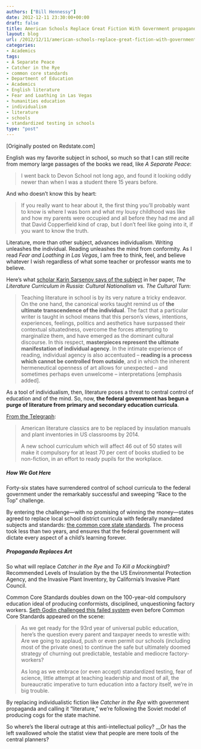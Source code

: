 ```yaml
---
authors: ["Bill Hennessy"]
date: 2012-12-11 23:30:00+00:00
draft: false
title: American Schools Replace Great Fiction With Government propaganda
layout: blog
url: /2012/12/11/american-schools-replace-great-fiction-with-government-propaganda/
categories:
- Academics
tags:
- A Separate Peace
- Catcher in the Rye
- common core standards
- Department of Education
- Academics
- English literature
- Fear and Loathing in Las Vegas
- humanities education
- individualism
- literature
- schools
- standardized testing in schools
type: "post"
---
```


[Originally posted on Redstate.com]

English was my favorite subject in school, so much so that I can still recite from memory large passages of the books we read, like _A Separate Peace_:

> I went back to Devon School not long ago, and found it looking oddly newer than when I was a student there 15 years before.
> 
> 

And who doesn’t know this by heart:

> If you really want to hear about it, the first thing you’ll probably want to know is where I was born and what my lousy childhood was like and how my parents were occupied and all before they had me and all that David Copperfield kind of crap, but I don’t feel like going into it, if you want to know the truth.
> 
> 

Literature, more than other subject, advances individualism. Writing unleashes the individual. Reading unleashes the mind from conformity. As I read _Fear and Loathing in Las Vegas_, I am free to think, feel, and believe whatever I wish regardless of what some teacher or professor wants me to believe. 

Here’s what [scholar Karin Sarsenov says of the subject](https://www.cultureunbound.ep.liu.se/v2/a29/cu10v2a29.pdf) in her paper, _The Literature Curriculum in Russia: Cultural Nationalism vs. The Cultural Turn_:

> Teaching literature in school is by its very nature a tricky endeavor. On the one hand, the canonical works taught remind us of **the ultimate transcendence of the individual**. The fact that a particular writer is taught in school means that this person’s views, intentions, experiences, feelings, politics and aesthetics have surpassed their contextual situatedness, overcome the forces attempting to marginalize them, and have emerged as the dominant cultural discourse. In this respect, **masterpieces represent the ultimate manifestation of individual agency**. In the intimate experience of reading, individual agency is also accentuated – **reading is a process which cannot be controlled from outside**, and in which the inherent hermeneutical openness of art allows for unexpected – and sometimes perhaps even unwelcome – interpretations [emphasis added].
> 
> 

As a tool of individualism, then, literature poses a threat to central control of education and of the mind. So, now, **the federal government has begun a purge of literature from primary and secondary education curricula**. 

[From the Telegraph](https://www.telegraph.co.uk/culture/books/booknews/9729383/Catcher-in-the-Rye-dropped-from-US-school-curriculum.html):

> American literature classics are to be replaced by insulation manuals and plant inventories in US classrooms by 2014. 
> 
> A new school curriculum which will affect 46 out of 50 states will make it compulsory for at least 70 per cent of books studied to be non-fiction, in an effort to ready pupils for the workplace.
> 
> 

##### How We Got Here

Forty-six states have surrendered control of school curricula to the federal government under the remarkably successful and sweeping “Race to the Top” challenge. 

By entering the challenge—with no promising of winning the money—states agreed to replace local school district curricula with federally mandated subjects and standards: [the common core state standards](https://www.corestandards.org/assets/CCSSI_ELA%20Standards.pdf). The process took less than two years, and ensures that the federal government will dictate every aspect of a child’s learning forever. 

##### Propaganda Replaces Art

So what will replace _Catcher in the Rye_ and _To Kill a Mockingbird_? Recommended Levels of Insulation by the the US Environmental Protection Agency, and the Invasive Plant Inventory, by California’s Invasive Plant Council. 

Common Core Standards doubles down on the 100-year-old compulsory education ideal of producing conformists, disciplined, unquestioning factory workers. [Seth Godin challenged this failed system](https://sethgodin.typepad.com/seths_blog/2011/09/back-to-the-wrong-school.html) even before Common Core Standards appeared on the scene:

> As we get ready for the 93rd year of universal public education, here’s the question every parent and taxpayer needs to wrestle with: Are we going to applaud, push or even permit our schools (including most of the private ones) to continue the safe but ultimately doomed strategy of churning out predictable, testable and mediocre factory-workers? 
> 
> As long as we embrace (or even accept) standardized testing, fear of science, little attempt at teaching leadership and most of all, the bureaucratic imperative to turn education into a factory itself, we’re in big trouble.
> 
> 

By replacing individualistic fiction like _Catcher in the Rye_ with government propaganda and calling it “literature,” we’re following the Soviet model of producing cogs for the state machine. 

So where’s the liberal outrage at this anti-intellectual policy? __Or has the left swallowed whole the statist view that people are mere tools of the central planners?
